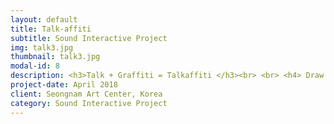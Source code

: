```yaml
---
layout: default
title: Talk-affiti
subtitle: Sound Interactive Project
img: talk3.jpg
thumbnail: talk3.jpg
modal-id: 8
description: <h3>Talk + Graffiti = Talkaffiti </h3><br> <br> <h4> Draw a graffiti with your voice.</h4> <br> <h4>The procedure =</h4><b> <li>A person speaks at the microphone <li> A computer analyzes the frequency and the amplitude of the voice <li> The computer translates the frequency and the amplitude of the voice into different COLOR and SIZE of a brush.</b></li><br> <p>  <div class="embed-responsive embed-responsive-16by9"><iframe src="https://www.youtube.com/embed/uR2GR7LTV10?rel=0" frameborder="0" allow="autoplay; encrypted-media" allowfullscreen></iframe></div></p> <p>--------------------------------------------------------------------------------<br><b>Making Process</b><br>Programming colors to change as the frequency and amplitude of the voice changes.<br> --------------------------------------------------------------------------------<br>  <br> <p>  <div class="embed-responsive embed-responsive-16by9">  <iframe src="https://player.vimeo.com/video/291437047" frameborder="0" webkitallowfullscreen mozallowfullscreen allowfullscreen> </iframe></div><br></p> <br> ------------------------------------------------------------------------------------------------<br><b>Installation video</b> <br>------------------------------------------------------------------------------------------------<p> <div class="embed-responsive embed-responsive-16by9"><iframe src="https://player.vimeo.com/video/291437417" frameborder="0" webkitallowfullscreen mozallowfullscreen allowfullscreen> </iframe></div></p>
project-date: April 2018
client: Seongnam Art Center, Korea
category: Sound Interactive Project
---
```

